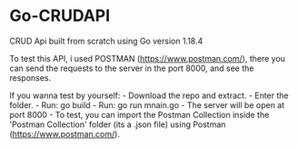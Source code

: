 # Go-CRUDAPI
CRUD Api built from scratch using Go version 1.18.4

To test this API, i used POSTMAN (https://www.postman.com/), there you can send the requests to the server in the port 8000, and see the responses.

If you wanna test by yourself:
    - Download the repo and extract.
    - Enter the folder.
    - Run: go build
    - Run: go run mnain.go
    - The server will be open at port 8000
    - To test, you can import the Postman Collection inside the 'Postman Collection' folder (its a .json file) using Postman (https://www.postman.com/).
